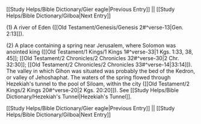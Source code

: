 [[Study Helps/Bible Dictionary/Gier eagle|Previous Entry]]  ||  [[Study Helps/Bible Dictionary/Gilboa|Next Entry]]

 (1) A river of Eden ([[Old Testament/Genesis/Genesis 2#^verse-13|Gen. 2:13]]).

 (2) A place containing a spring near Jerusalem, where Solomon was anointed king ([[Old Testament/1 Kings/1 Kings 1#^verse-33|1 Kgs. 1:33, 38, 45]]; [[Old Testament/2 Chronicles/2 Chronicles 32#^verse-30|2 Chr. 32:30]]; [[Old Testament/2 Chronicles/2 Chronicles 33#^verse-14|33:14]]). The valley in which Gihon was situated was probably the bed of the Kedron, or valley of Jehoshaphat. The waters of the spring flowed through Hezekiah's tunnel to the pool of Siloam, within the city ([[Old Testament/2 Kings/2 Kings 20#^verse-20|2 Kgs. 20:20]]). See [[Study Helps/Bible Dictionary/Hezekiah's Tunnel|Hezekiah's Tunnel]].

[[Study Helps/Bible Dictionary/Gier eagle|Previous Entry]]  ||  [[Study Helps/Bible Dictionary/Gilboa|Next Entry]]